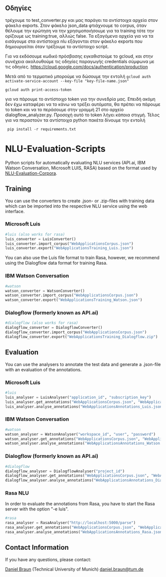 
## Οδηγίες
τρέχουμε το test_converter.py και μας παράγει τα αντίστοιχα αρχεία στον φάκελο exports.
Στον φάκελο json_data φτιάχνουμε το corpus, όταν θέλουμε την ερώτηση να την χρησιμοποιήσουμε
 για τα training τότε την ορίζουμε ως training:true, αλλιώς false. Τα εξαγόμενα αρχεία για να
 τα εισάγουμε στα αντίστοιχα nlu εξάγονται στον φάκελο exports που δημιουργείται όταν τρέξουμε
 το αντίστοιχο script.
 
 Για να εκδόσουμε κωδικό πρόσβασης εγκαθιστούμε το gcloud, και στην συνέχεια ακολουθούμε τις οδηγίες παραγωγής credentials σύμφωνα 
 με τις οδηγίες. https://cloud.google.com/docs/authentication/production
 
 Μετά από το τερματικό μπορούμε να δώσουμε την εντολή 
 `gcloud auth activate-service-account --key-file "key-file-name.json"`
 
 `gcloud auth print-access-token`
 
 για να πάρουμε το αντίστοιχο token για την συνεδρία μας. Επειδή ακόμη δεν έχω καταφέρει να το κάνω να τρέξει αυτόματα, θα πρέπει να πάρουμε το token
 και να το περάσουμε στην γραμμή 21 στο αρχείο dialogflow_analyzer.py. Προσοχή αυτό το token λήγει κάποια στιγμή.
 Τέλος για να περαστούν τα αντίστοιχα python πακέτα δίνουμε την εντολή
 
 ` pip install -r requirements.txt` 
# NLU-Evaluation-Scripts
Python scripts for automatically evaluating NLU services (API.ai, IBM Watson Conversation, Microsoft LUIS, RASA) based on the format used by [NLU-Evaluation-Corpora](https://github.com/sebischair/NLU-Evaluation-Corpora).

## Training
You can use the converters to create .json- or .zip-files with training data which can be imported into the respective NLU service using the web interface.

### Microsoft Luis
```python
#luis (also works for rasa)
luis_converter = LuisConverter()
luis_converter.import_corpus("WebApplicationsCorpus.json")
luis_converter.export("WebApplicationsTraining_Luis.json")
```
You can also use the Luis file format to train Rasa, however, we recommend using the Dialogflow data format for training Rasa.

### IBM Watson Conversation
```python
#watson
watson_converter = WatsonConverter()
watson_converter.import_corpus("WebApplicationsCorpus.json")
watson_converter.export("WebApplicationsTraining_Watson.json")
```
### Dialogflow (formerly known as API.ai)
```python
#dialogflow (also works for rasa)
dialogflow_converter = DialogflowConverter()
dialogflow_converter.import_corpus("WebApplicationsCorpus.json")
dialogflow_converter.export("WebApplicationsTraining_Dialogflow.zip")
```

## Evaluation
You can use the analysers to annotate the test data and generate a .json-file with an evaluation of the annotations.

### Microsoft Luis
```python
#luis
luis_analyser = LuisAnalyser("application_id", "subscription_key")
luis_analyser.get_annotations("WebApplicationsCorpus.json", "WebApplicationsAnnotations_Luis.json")
luis_analyser.analyse_annotations("WebApplicationsAnnotations_Luis.json", "WebApplicationsCorpus.json", "WebApplicationsAnalysis_Luis.json")
```
### IBM Watson Conversation
```python
#watson
watson_analyser = WatsonAnalyser("workspace_id", "user", "password")
watson_analyser.get_annotations("WebApplicationsCorpus.json", "WebApplicationsAnnotations_Watson.json")
watson_analyser.analyse_annotations("WebApplicationsAnnotations_Watson.json", "WebApplicationsCorpus.json", "WebApplicationsAnalysis_Watson.json")
```
### Dialogflow (formerly known as API.ai)
```python
#dialogflow
dialogflow_analyser = DialogflowAnalyser("project_id")
dialogflow_analyser.get_annotations("WebApplicationsCorpus.json", "WebApplicationsAnnotations_Dialogflow.json")
dialogflow_analyser.analyse_annotations("WebApplicationsAnnotations_Dialogflow.json", "WebApplicationsCorpus.json", "WebApplicationsAnalysis_Dialogflow.json")
```

### Rasa NLU
In order to evaluate the annotations from Rasa, you have to start the Rasa server with the option "-e luis".
```python
#rasa
rasa_analyser = RasaAnalyser("http://localhost:5000/parse")
rasa_analyser.get_annotations("WebApplicationsCorpus.json", "WebApplicationsAnnotations_Rasa.json")
rasa_analyser.analyse_annotations("WebApplicationsAnnotations_Rasa.json", "WebApplicationsCorpus.json", "WebApplicationsAnalysis_Rasa.json")
```

## Contact Information
If you have any questions, please contact:

[Daniel Braun](https://wwwmatthes.in.tum.de/pages/41usp76zyc49/Daniel-Braun) (Technical University of Munich) daniel.braun@tum.de
